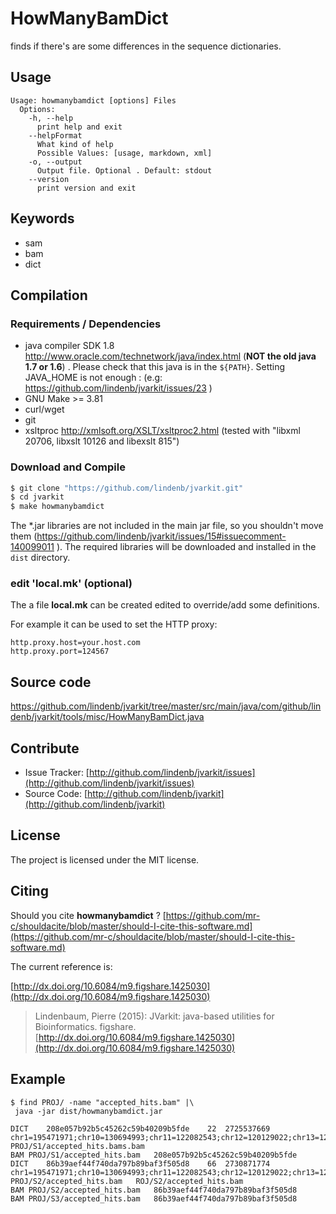 # HowManyBamDict

finds if there's are some differences in the sequence dictionaries.


## Usage

```
Usage: howmanybamdict [options] Files
  Options:
    -h, --help
      print help and exit
    --helpFormat
      What kind of help
      Possible Values: [usage, markdown, xml]
    -o, --output
      Output file. Optional . Default: stdout
    --version
      print version and exit

```


## Keywords

 * sam
 * bam
 * dict


## Compilation

### Requirements / Dependencies

* java compiler SDK 1.8 http://www.oracle.com/technetwork/java/index.html (**NOT the old java 1.7 or 1.6**) . Please check that this java is in the `${PATH}`. Setting JAVA_HOME is not enough : (e.g: https://github.com/lindenb/jvarkit/issues/23 )
* GNU Make >= 3.81
* curl/wget
* git
* xsltproc http://xmlsoft.org/XSLT/xsltproc2.html (tested with "libxml 20706, libxslt 10126 and libexslt 815")


### Download and Compile

```bash
$ git clone "https://github.com/lindenb/jvarkit.git"
$ cd jvarkit
$ make howmanybamdict
```

The *.jar libraries are not included in the main jar file, so you shouldn't move them (https://github.com/lindenb/jvarkit/issues/15#issuecomment-140099011 ).
The required libraries will be downloaded and installed in the `dist` directory.

### edit 'local.mk' (optional)

The a file **local.mk** can be created edited to override/add some definitions.

For example it can be used to set the HTTP proxy:

```
http.proxy.host=your.host.com
http.proxy.port=124567
```
## Source code 

[https://github.com/lindenb/jvarkit/tree/master/src/main/java/com/github/lindenb/jvarkit/tools/misc/HowManyBamDict.java
](https://github.com/lindenb/jvarkit/tree/master/src/main/java/com/github/lindenb/jvarkit/tools/misc/HowManyBamDict.java
)
## Contribute

- Issue Tracker: [http://github.com/lindenb/jvarkit/issues](http://github.com/lindenb/jvarkit/issues)
- Source Code: [http://github.com/lindenb/jvarkit](http://github.com/lindenb/jvarkit)

## License

The project is licensed under the MIT license.

## Citing

Should you cite **howmanybamdict** ? [https://github.com/mr-c/shouldacite/blob/master/should-I-cite-this-software.md](https://github.com/mr-c/shouldacite/blob/master/should-I-cite-this-software.md)

The current reference is:

[http://dx.doi.org/10.6084/m9.figshare.1425030](http://dx.doi.org/10.6084/m9.figshare.1425030)

> Lindenbaum, Pierre (2015): JVarkit: java-based utilities for Bioinformatics. figshare.
> [http://dx.doi.org/10.6084/m9.figshare.1425030](http://dx.doi.org/10.6084/m9.figshare.1425030)


## Example

```
$ find PROJ/ -name "accepted_hits.bam" |\
 java -jar dist/howmanybamdict.jar

DICT	208e057b92b5c45262c59b40209b5fde	22	2725537669	chr1=195471971;chr10=130694993;chr11=122082543;chr12=120129022;chr13=120421639;chr14=124902244;chr15=104043685;chr16=98207768;chr17=94987271;chr18=90702639;chr19=61431566;chr2=182113224;chr3=160039680;chr4=156508116;chr5=151834684;chr6=149736546;chr7=145441459;chr8=129401213;chr9=124595110;chrM=16299;chrX=171031299;chrY=91744698	PROJ/S1/accepted_hits.bams.bam
BAM	PROJ/S1/accepted_hits.bam	208e057b92b5c45262c59b40209b5fde
DICT	86b39aef44f740da797b89baf3f505d8	66	2730871774	chr1=195471971;chr10=130694993;chr11=122082543;chr12=120129022;chr13=120421639;chr14=124902244;chr15=104043685;chr16=98207768;chr17=94987271;chr18=90702639;chr19=61431566;chr1_GL456210_random=169725;chr1_GL456211_random=241735;chr1_GL456212_random=153618;chr1_GL456213_random=39340;chr1_GL456221_random=206961;chr2=182113224;chr3=160039680;chr4=156508116;chr4_GL456216_random=66673;chr4_GL456350_random=227966;chr4_JH584292_random=14945;chr4_JH584293_random=207968;chr4_JH584294_random=191905;chr4_JH584295_random=1976;chr5=151834684;chr5_GL456354_random=195993;chr5_JH584296_random=199368;chr5_JH584297_random=205776;chr5_JH584298_random=184189;chr5_JH584299_random=953012;chr6=149736546;chr7=145441459;chr7_GL456219_random=175968;chr8=129401213;chr9=124595110;chrM=16299;chrUn_GL456239=40056;chrUn_GL456359=22974;chrUn_GL456360=31704;chrUn_GL456366=47073;chrUn_GL456367=42057;chrUn_GL456368=20208;chrUn_GL456370=26764;chrUn_GL456372=28664;chrUn_GL456378=31602;chrUn_GL456379=72385;chrUn_GL456381=25871;chrUn_GL456382=23158;chrUn_GL456383=38659;chrUn_GL456385=35240;chrUn_GL456387=24685;chrUn_GL456389=28772;chrUn_GL456390=24668;chrUn_GL456392=23629;chrUn_GL456393=55711;chrUn_GL456394=24323;chrUn_GL456396=21240;chrUn_JH584304=114452;chrX=171031299;chrX_GL456233_random=336933;chrY=91744698;chrY_JH584300_random=182347;chrY_JH584301_random=259875;chrY_JH584302_random=155838;chrY_JH584303_random=158099	PROJ/S2/accepted_hits.bam	ROJ/S2/accepted_hits.bam
BAM	PROJ/S2/accepted_hits.bam	86b39aef44f740da797b89baf3f505d8
BAM	PROJ/S3/accepted_hits.bam	86b39aef44f740da797b89baf3f505d8
```


